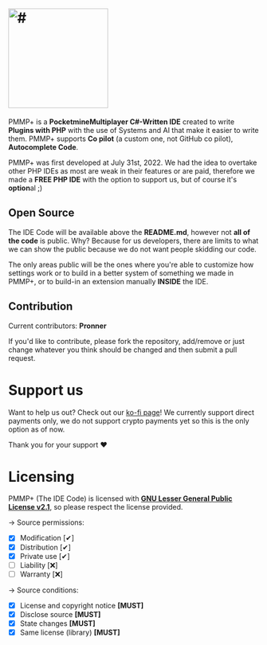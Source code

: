 # <img src="https://media.discordapp.net/attachments/916226674071339010/1004779510866133064/ipiccy_image_5.png?width=473&height=473" width="200" height="200" alt="#">

PMMP+ is a **PocketmineMultiplayer C#-Written IDE** created to write **Plugins with PHP** with the use of Systems and AI that make it easier to write them. PMMP+ supports **Co pilot** (a custom one, not GitHub co pilot), **Autocomplete Code**.

PMMP+ was first developed at July 31st, 2022. We had the idea to overtake other PHP IDEs as most are weak in their features or are paid, therefore we made a **FREE PHP IDE** with the option to support us, but of course it's **option**al ;)

## Open Source

The IDE Code will be available above the **README.md**, however not **all of the code** is public. Why? Because for us developers, there are limits to what we can show the public because we do not want people skidding our code.

The only areas public will be the ones where you're able to customize how settings work or to build in a better system of something we made in PMMP+, or to build-in an extension manually **INSIDE** the IDE.

## Contribution

Current contributors: **Pronner**

If you'd like to contribute, please fork the repository, add/remove or just change whatever you think should be changed and then submit a pull request.

# Support us

Want to help us out? Check out our [ko-fi page](https://ko-fi.com/pmmpp)! We currently support direct payments only, we do not support crypto payments yet so this is the only option as of now.

Thank you for your support ♥

# Licensing
PMMP+ (The IDE Code) is licensed with [**GNU Lesser General Public License v2.1**](https://github.com/PMMPPLUS/PMMPPLUS/blob/main/LICENSE), so please respect the license provided.

-> Source permissions:

- [x] Modification [✔]
- [x] Distribution [✔]
- [x] Private use [✔]
- [ ] Liability [❌]
- [ ] Warranty [❌]

-> Source conditions:

- [x] License and copyright notice **[MUST]**
- [x] Disclose source **[MUST]**
- [x] State changes **[MUST]**
- [x] Same license (library) **[MUST]**
